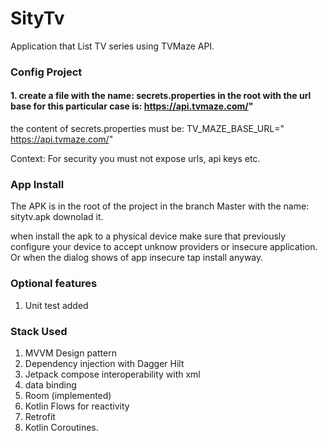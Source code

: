 # SityTv
Application that List TV series using TVMaze API.

### Config Project

#### 1. create a file with the name: secrets.properties in the root with the url base for this particular case is: https://api.tvmaze.com/"
the content of secrets.properties must be:
TV_MAZE_BASE_URL=" https://api.tvmaze.com/"

Context: For security you must not expose urls, api keys etc. 


### App Install

The APK is in the root of the project in the branch Master with the name: sitytv.apk downolad it.

when install the apk to a physical device make sure that previously configure your device to accept unknow providers or insecure application.
Or when the dialog shows of app insecure tap install anyway.

### Optional features
1. Unit test added 

### Stack Used
1. MVVM Design pattern
2. Dependency injection with Dagger Hilt
3. Jetpack compose interoperability with xml
4. data binding
5. Room (implemented)
6. Kotlin Flows for reactivity
7. Retrofit
7. Kotlin Coroutines.
